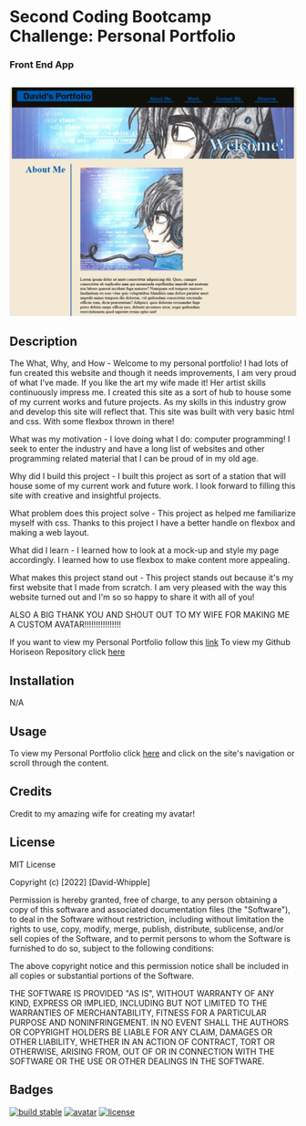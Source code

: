 # Second Coding Bootcamp Challenge: Personal Portfolio
### Front End App

##

<img src="./assets/images/readmeScreenshot.png" />

## Description

The What, Why, and How - Welcome to my personal portfolio! I had lots of fun created this website and though it needs improvements, I am very proud of what I've made. If you like the art my wife made it! Her artist skills continuously impress me.
I created this site as a sort of hub to house some of my current works and future projects. As my skills in this industry grow and develop this site will reflect that. This site was built with very basic html and css. With some flexbox thrown in there!

What was my motivation - I love doing what I do: computer programming! I seek to enter the industry and have a long list of websites and other programming related material that I can be proud of in my old age.

Why did I build this project - I built this project as sort of a station that will house some of my current work and future work. I look forward to filling this site with creative and insightful projects.

What problem does this project solve - This project as helped me familiarize myself with css. Thanks to this project I have a better handle on flexbox and making a web layout.

What did I learn - I learned how to look at a mock-up and style my page accordingly. I learned how to use flexbox to make content more appealing.

What makes this project stand out - This project stands out because it's my first website that I made from scratch. I am very pleased with the way this website turned out and I'm so so happy to share it with all of you!

ALSO A BIG THANK YOU AND SHOUT OUT TO MY WIFE FOR MAKING ME A CUSTOM AVATAR!!!!!!!!!!!!!!!!

If you want to view my Personal Portfolio follow this [link](https://d-whipp.github.io/second-bootcamp-challenge/)
To view my Github Horiseon Repository click [here](https://github.com/D-Whipp/second-bootcamp-challenge)

## Installation

N/A

## Usage

To view my Personal Portfolio click [here](https://d-whipp.github.io/second-bootcamp-challenge/) and click on the site's navigation or scroll through the content.

## Credits

Credit to my amazing wife for creating my avatar!

## License

MIT License

Copyright (c) [2022] [David-Whipple]

Permission is hereby granted, free of charge, to any person obtaining a copy
of this software and associated documentation files (the "Software"), to deal
in the Software without restriction, including without limitation the rights
to use, copy, modify, merge, publish, distribute, sublicense, and/or sell
copies of the Software, and to permit persons to whom the Software is
furnished to do so, subject to the following conditions:

The above copyright notice and this permission notice shall be included in all
copies or substantial portions of the Software.

THE SOFTWARE IS PROVIDED "AS IS", WITHOUT WARRANTY OF ANY KIND, EXPRESS OR
IMPLIED, INCLUDING BUT NOT LIMITED TO THE WARRANTIES OF MERCHANTABILITY,
FITNESS FOR A PARTICULAR PURPOSE AND NONINFRINGEMENT. IN NO EVENT SHALL THE
AUTHORS OR COPYRIGHT HOLDERS BE LIABLE FOR ANY CLAIM, DAMAGES OR OTHER
LIABILITY, WHETHER IN AN ACTION OF CONTRACT, TORT OR OTHERWISE, ARISING FROM,
OUT OF OR IN CONNECTION WITH THE SOFTWARE OR THE USE OR OTHER DEALINGS IN THE
SOFTWARE.

## Badges

[![build stable](https://img.shields.io/badge/Build-Stable-limegreen)](https://github.com/D-Whipp/second-bootcamp-challenge)
[![avatar](https://img.shields.io/badge/Wife-Made%20Avatar-brightgreen)](https://github.com/D-Whipp/second-bootcamp-challenge)
[![license](https://img.shields.io/badge/license-MIT-critical)](https://github.com/D-Whipp/second-bootcamp-challenge)
